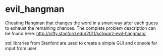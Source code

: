 # evil_hangman
Cheating Hangman that changes the word in a smart way after each guess to exhaust the remaining chances. The complete problem description can be found here:
http://nifty.stanford.edu/2011/schwarz-evil-hangman/

std libraries from Stanford are used to create a simple GUI and console for input from user

